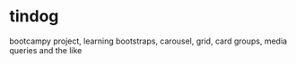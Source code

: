 # tindog

bootcampy project, learning bootstraps, carousel, grid, card groups, media queries and the like
